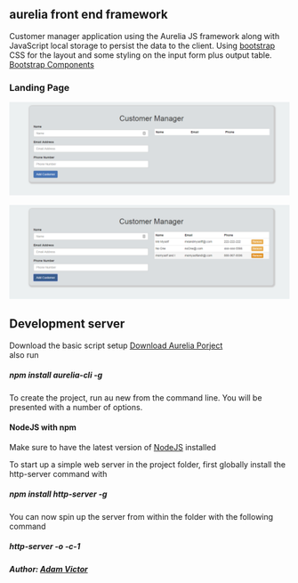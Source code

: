 ## aurelia front end framework
Customer manager application using the Aurelia JS framework along with JavaScript local storage to persist the data to the client. Using [bootstrap](https://getbootstrap.com/docs/3.3/css/) CSS for the layout and some styling on the input form plus output table.  
[Bootstrap Components](https://getbootstrap.com/docs/3.3/components/)

### Landing  Page
![alt text](https://github.com/abenjamin1313/aurelia-input-manager/blob/gh-pages/images/landing-page.png)  
  
![alt text](https://github.com/abenjamin1313/aurelia-input-manager/blob/gh-pages/images/landing-page-two.png)

## Development server
Download the basic script setup [Download Aurelia Porject](http://aurelia.io/downloads/basic-aurelia-project.zip)  
also run  
##### npm install aurelia-cli -g   
To create the project, run au new from the command line. You will be presented with a number of options.  

#### NodeJS with npm  
Make sure to have the latest version of [NodeJS](https://nodejs.org/en/) installed  

To start up a simple web server in the project folder, first globally install the http-server command with   
##### npm install http-server -g  
You can now spin up the server from within the folder with the following command  
##### http-server -o -c-1

##### Author: [Adam Victor](http://amvwebsolutions.com/)   
